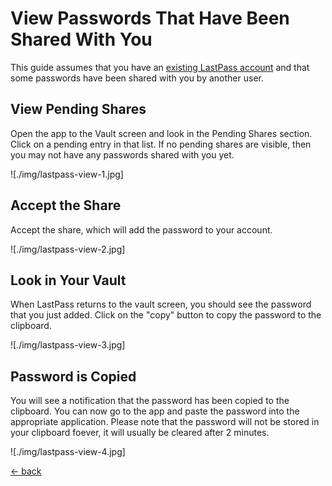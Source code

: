# View Passwords That Have Been Shared With You
This guide assumes that you have an [existing LastPass account](./lastpass-signup.md) and that some passwords have been shared with you by another user.

## View Pending Shares
Open the app to the Vault screen and look in the Pending Shares section.  Click on a pending entry in that list.  If no pending shares are visible, then you may not have any passwords shared with you yet.

![./img/lastpass-view-1.jpg]

## Accept the Share
Accept the share, which will add the password to your account.

![./img/lastpass-view-2.jpg]

## Look in Your Vault
When LastPass returns to the vault screen, you should see the password that you just added.  Click on the "copy" button to copy the password to the clipboard.

![./img/lastpass-view-3.jpg]

## Password is Copied
You will see a notification that the password has been copied to the clipboard.  You can now go to the app and paste the password into the appropriate application.  Please note that the password will not be stored in your clipboard foever, it will usually be cleared after 2 minutes.

![./img/lastpass-view-4.jpg]

[<- back](./README.md)
